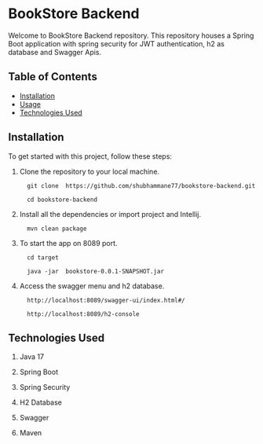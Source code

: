 # BookStore Backend

Welcome to BookStore Backend repository. This repository houses a Spring Boot application with spring security for JWT authentication, h2 as database and Swagger Apis.

## Table of Contents

- [Installation](#installation)
- [Usage](#usage)
- [Technologies Used](#technologies-Used)

## Installation

To get started with this project, follow these steps:

1. Clone the repository to your local machine.

         git clone  https://github.com/shubhammane77/bookstore-backend.git

         cd bookstore-backend

2. Install all the dependencies or import project and Intellij.

         mvn clean package

3. To start the app on 8089 port.

         cd target 
   
         java -jar  bookstore-0.0.1-SNAPSHOT.jar

4. Access the swagger menu and h2 database.

         http://localhost:8089/swagger-ui/index.html#/
   
         http://localhost:8089/h2-console


## Technologies Used

1. Java 17

2. Spring Boot

3. Spring Security

4. H2 Database

5. Swagger 

6. Maven


